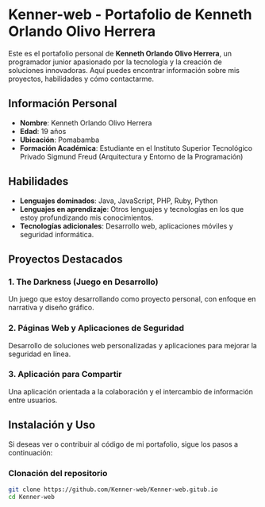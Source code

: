 # Kenner-web - Portafolio de Kenneth Orlando Olivo Herrera

Este es el portafolio personal de **Kenneth Orlando Olivo Herrera**, un programador junior apasionado por la tecnología y la creación de soluciones innovadoras. Aquí puedes encontrar información sobre mis proyectos, habilidades y cómo contactarme.

## Información Personal

- **Nombre**: Kenneth Orlando Olivo Herrera
- **Edad**: 19 años
- **Ubicación**: Pomabamba
- **Formación Académica**: Estudiante en el Instituto Superior Tecnológico Privado Sigmund Freud (Arquitectura y Entorno de la Programación)

## Habilidades

- **Lenguajes dominados**: Java, JavaScript, PHP, Ruby, Python
- **Lenguajes en aprendizaje**: Otros lenguajes y tecnologías en los que estoy profundizando mis conocimientos.
- **Tecnologías adicionales**: Desarrollo web, aplicaciones móviles y seguridad informática.

## Proyectos Destacados

### 1. The Darkness (Juego en Desarrollo)
   Un juego que estoy desarrollando como proyecto personal, con enfoque en narrativa y diseño gráfico.

### 2. Páginas Web y Aplicaciones de Seguridad
   Desarrollo de soluciones web personalizadas y aplicaciones para mejorar la seguridad en línea.

### 3. Aplicación para Compartir
   Una aplicación orientada a la colaboración y el intercambio de información entre usuarios.

## Instalación y Uso

Si deseas ver o contribuir al código de mi portafolio, sigue los pasos a continuación:

### Clonación del repositorio

```bash
git clone https://github.com/Kenner-web/Kenner-web.gitub.io
cd Kenner-web
